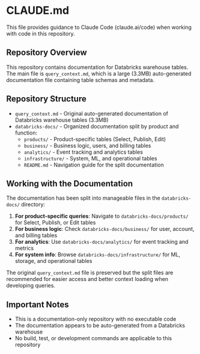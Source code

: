 # CLAUDE.md

This file provides guidance to Claude Code (claude.ai/code) when working with code in this repository.

## Repository Overview

This repository contains documentation for Databricks warehouse tables. The main file is `query_context.md`, which is a large (3.3MB) auto-generated documentation file containing table schemas and metadata.

## Repository Structure

- `query_context.md` - Original auto-generated documentation of Databricks warehouse tables (3.3MB)
- `databricks-docs/` - Organized documentation split by product and function:
  - `products/` - Product-specific tables (Select, Publish, Edit)
  - `business/` - Business logic, users, and billing tables
  - `analytics/` - Event tracking and analytics tables
  - `infrastructure/` - System, ML, and operational tables
  - `README.md` - Navigation guide for the split documentation

## Working with the Documentation

The documentation has been split into manageable files in the `databricks-docs/` directory:

1. **For product-specific queries**: Navigate to `databricks-docs/products/` for Select, Publish, or Edit tables
2. **For business logic**: Check `databricks-docs/business/` for user, account, and billing tables
3. **For analytics**: Use `databricks-docs/analytics/` for event tracking and metrics
4. **For system info**: Browse `databricks-docs/infrastructure/` for ML, storage, and operational tables

The original `query_context.md` file is preserved but the split files are recommended for easier access and better context loading when developing queries.

## Important Notes

- This is a documentation-only repository with no executable code
- The documentation appears to be auto-generated from a Databricks warehouse
- No build, test, or development commands are applicable to this repository
